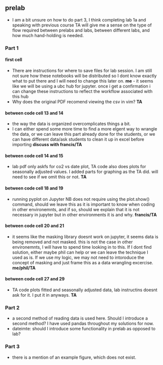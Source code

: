 ## prelab
- I am a bit unsure on how to do part 3, I think completing lab 1a and speaking with previous course TA will give me a sense on the type of flow required between prelabs and labs, between different labs, and how much hand-holding is needed.

### Part 1
#### first cell
 - There are instructions for where to save files for lab session. I am still not sure how these notebooks will be distributed so I dont know exactly what to put there and I will need to change this later on. **me** - it seems like we will be using a ubc hub for jupyter. once i get a confirmation i can change these instructions to reflect the workflow associated with this hub
 - Why does the original PDF recomend viewing the csv in vim? **TA**
 
#### between code cell 13 and 14
 - the way the data is organized overcomplicates things a bit.
  - I can either spend some more time to find a more elgent way to wrangle the data, or we can leave this part already done for the students, or we can have different data/ask students to clean it up in excel before importing **discuss with francis/TA**
  
#### between code cell 14 and 15
- lab pdf only askfs for co2 vs date plot, TA code also does plots for seasonally adjusted values. I added parts for graphing as the TA did. will need to see if we omit this or not. **TA**  

#### between code cell 18 and 19
- running pyplot on Jupyter NB does not require using the plot.show() command, should we leave this as it is important to know when coding in other environemnts, and if so, should we explain that it is not necessary in jupyter but in other environments it is and why. **francis/TA**

#### between code cell 20 and 21
- it seems like the masking library doesnt work on jupyter, it seems data is being removed and not masked. this is not the case in other environemnts, I will have to spend time looking in to this. If I dont find solution, either maybe phil can help or we can leave the technique I used as is. If we use my logic, we may not need to intoroduce the concept of masking and just frame this as a data wrangling excercise. **me/phil/TA**

#### between code cell 27 and 29
- TA code plots fitted and seasonally adjusted data, lab instructins doesnt ask for it. I put it in anyways. **TA**

### Part 2
- a second method of reading data is used here. Should I introduce a second method? I have used pandas throughout my solutions for now.
- dateimte: should I introduce some functionality in prelab as opposed to lab?

### Part 3
- there is a mention of an example figure, which does not exist.


```python

```
